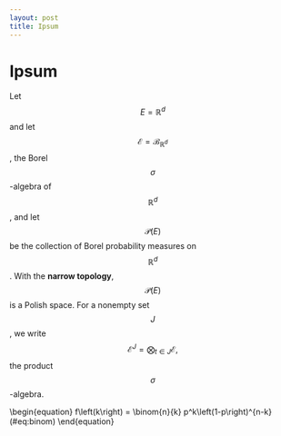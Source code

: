 ```yaml
---
layout: post
title: Ipsum
---
```


# Ipsum

Let $$E=\mathbb{R}^d$$ and let $$\mathscr{E}=\mathscr{B}_{\mathbb{R}^d}$$,
the Borel $$\sigma$$-algebra of $$\mathbb{R}^d$$, and let $$\mathscr{P}(E)$$
be the collection of Borel probability measures on $$\mathbb{R}^d$$. With
the **narrow topology**, $$\mathscr{P}(E)$$ is a Polish space. For a
nonempty set $$J$$, we write
$$\mathscr{E}^J = \bigotimes_{t \in J} \mathscr{E},$$ the product
$$\sigma$$-algebra.

\begin{equation} 
  f\left(k\right) = \binom{n}{k} p^k\left(1-p\right)^{n-k}
  (\#eq:binom)
\end{equation} 